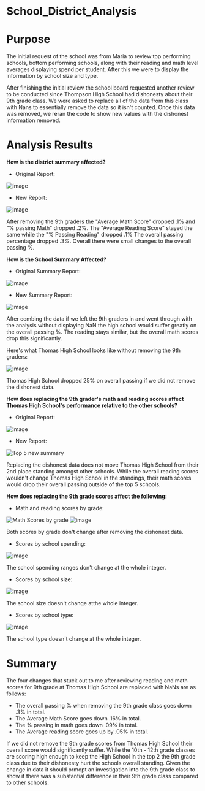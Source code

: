 # School_District_Analysis

# Purpose
The initial request of the school was from Maria to review top performing schools, bottom performing schools, along with their reading and math level averages displaying spend per student. After this we were to display the information by school size and type.

After finishing the initial review the school board requested another review to be conducted since Thompson High School had dishonesty about their 9th grade class. We were asked to replace all of the data from this class with Nans to essentially remove the data so it isn't counted. Once this data was removed, we reran the code to show new values with the dishonest information removed.

# Analysis Results

**How is the district summary affected?**
- Original Report:

![image](https://user-images.githubusercontent.com/107363048/179431584-931f30ab-5dbb-4076-ad93-880f6dadb5ea.png)

- New Report:

![image](https://user-images.githubusercontent.com/107363048/179431665-260df1e7-4281-4564-9d10-3220485702fd.png)

After removing the 9th graders the "Average Math Score" dropped .1% and "% passing Math" dropped .2%. The "Average Reading Score" stayed the same while the "% Passing Reading" dropped .1% The overall passing percentage dropped .3%. Overall there were small changes to the overall passing %.

**How is the School Summary Affected?**

- Original Summary Report:

![image](https://user-images.githubusercontent.com/107363048/179431948-5ffda7dc-e73e-4b48-92db-6ac3916e647a.png)

- New Summary Report:

![image](https://user-images.githubusercontent.com/107363048/179432175-10e417ff-1548-4884-9d80-571a0119b894.png)

After combing the data if we left the 9th graders in and went through with the analysis without displaying NaN the high school would suffer greatly on the overall passing %. The reading stays similar, but the overall math scores drop this significantly. 

Here's what Thomas High School looks like without removing the 9th graders:

![image](https://user-images.githubusercontent.com/107363048/179432329-b0673251-783f-484e-8467-e22e224d0c20.png)

Thomas High School dropped 25% on overall passing if we did not remove the dishonest data.

**How does replacing the 9th grader's math and reading scores affect Thomas High School's performance relative to the other schools?**

- Original Report:

![image](https://user-images.githubusercontent.com/107363048/179432564-3bd8f372-8fd4-48bd-8e5a-a3ae71395f43.png)


- New Report:

![Top 5 new summary](https://user-images.githubusercontent.com/107363048/179432579-6e29254b-9eba-4a97-b580-d5acdcb223a9.png)

Replacing the dishonest data does not move Thomas High School from their 2nd place standing amongst other schools. While the overall reading scores wouldn't change Thomas High School in the standings, their math scores would drop their overall passing outside of the top 5 schools.

**How does replacing the 9th grade scores affect the following:**

- Math and reading scores by grade:

![Math Scores by grade](https://user-images.githubusercontent.com/107363048/179432878-8cf75701-4cb0-4b23-90d1-9a5bfd1f5bfa.png) ![image](https://user-images.githubusercontent.com/107363048/179432898-82d8b890-aebf-4637-9b21-938003155614.png)

Both scores by grade don't change after removing the dishonest data.

- Scores by school spending:

![image](https://user-images.githubusercontent.com/107363048/179433068-34f8aecc-0655-4bff-bbc0-ee110bda9f1c.png)

The school spending ranges don't change at the whole integer.

- Scores by school size:

![image](https://user-images.githubusercontent.com/107363048/179433205-e20f4ce8-6689-457c-a4d3-5d6f3f02943d.png)

The school size doesn't change atthe whole integer.

- Scores by school type:

![image](https://user-images.githubusercontent.com/107363048/179433298-e4656d65-2e59-46a2-8e13-c16b40e9a757.png)

The school type doesn't change at the whole integer.

# Summary

The four changes that stuck out to me after reviewing reading and math scores for 9th grade at Thomas High School are replaced with NaNs are as follows:

- The overall passing % when removing the 9th grade class goes down .3% in total. 
- The Average Math Score goes down .16% in total.
- The % passing in math goes down .09% in total.
- The Average reading score goes up by .05% in total.

If we did not remove the 9th grade scores from Thomas High School their overall score would significantly suffer. While the 10th - 12th grade classes are scoring high enough to keep the High School in the top 2 the 9th grade class due to their dishonesty hurt the schools overall standing. Given the change in data it should prmopt an investigation into the 9th grade class to show if there was a substantial difference in their 9th grade class compared to other schools.
